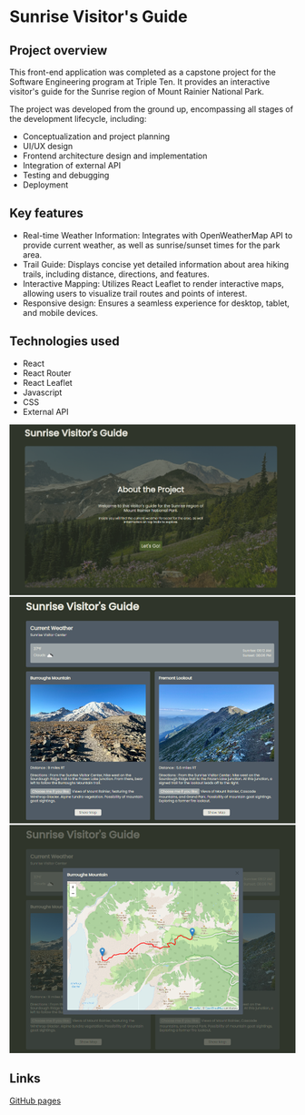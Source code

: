 # Sunrise Visitor's Guide

## Project overview

This front-end application was completed as a capstone project for the Software Engineering program at Triple Ten. It provides an interactive visitor's guide for the Sunrise region of Mount Rainier National Park.

The project was developed from the ground up, encompassing all stages of the development lifecycle, including:

- Conceptualization and project planning
- UI/UX design
- Frontend architecture design and implementation
- Integration of external API
- Testing and debugging
- Deployment

## Key features

- Real-time Weather Information: Integrates with OpenWeatherMap API to provide current weather, as well as sunrise/sunset times for the park area.
- Trail Guide: Displays concise yet detailed information about area hiking trails, including distance, directions, and features.
- Interactive Mapping: Utilizes React Leaflet to render interactive maps, allowing users to visualize trail routes and points of interest.
- Responsive design: Ensures a seamless experience for desktop, tablet, and mobile devices.

## Technologies used

- React
- React Router
- React Leaflet
- Javascript
- CSS
- External API

![landing page image](./src/assets/README-assets/landingpage.png)
![info page image](./src/assets/README-assets/infopage.png)
![popup map image](./src/assets/README-assets/map-popup.png)

## Links

[GitHub pages](https://lisaatea.github.io/sunrise-visitor-guide-frontend/)
